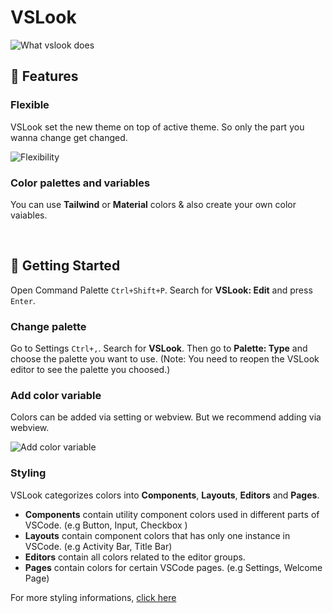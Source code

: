 # VSLook

![What vslook does](https://raw.githubusercontent.com/sudoaugustin/vslook/main/.github/media/overview.gif)

## 🌟 Features

### Flexible

VSLook set the new theme on top of active theme. So only the part you wanna change get changed.

![Flexibility](https://raw.githubusercontent.com/sudoaugustin/vslook/main/.github/media/flexible.gif)

### Color palettes and variables

You can use **Tailwind** or **Material** colors & also create your own color vaiables.

</br>

## 📗 Getting Started

Open Command Palette `Ctrl+Shift+P`. Search for **VSLook: Edit** and press `Enter`.

### Change palette

Go to Settings `Ctrl+,`. Search for **VSLook**. Then go to **Palette: Type** and choose the palette you want to use. (Note: You need to reopen the VSLook editor to see the palette you choosed.)

### Add color variable

Colors can be added via setting or webview. But we recommend adding via webview.

![Add color variable](https://raw.githubusercontent.com/sudoaugustin/vslook/main/.github/media/add-color.gif)

### Styling

VSLook categorizes colors into **Components**, **Layouts**, **Editors** and **Pages**.

- **Components** contain utility component colors used in different parts of VSCode. (e.g Button, Input, Checkbox )
- **Layouts** contain component colors that has only one instance in VSCode. (e.g Activity Bar, Title Bar)
- **Editors** contain all colors related to the editor groups.
- **Pages** contain colors for certain VSCode pages. (e.g Settings, Welcome Page)

For more styling informations, [click here](https://github.com/sudoaugustin/vslook/blob/main/STYLES.md)

</br>
